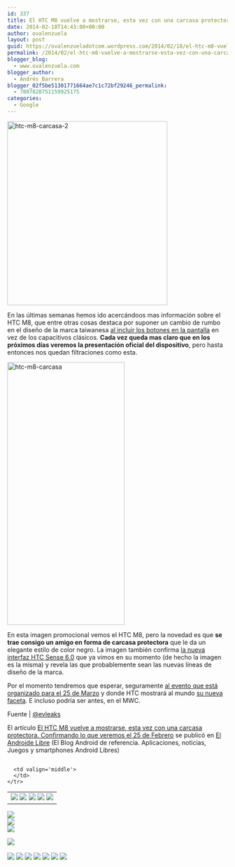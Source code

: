 ```yaml
---
id: 337
title: El HTC M8 vuelve a mostrarse, esta vez con una carcasa protectora. Confirmando lo que veremos el 25 de Febrero
date: 2014-02-18T14:43:00+00:00
author: ovalenzuela
layout: post
guid: https://ovalenzueladotcom.wordpress.com/2014/02/18/el-htc-m8-vuelve-a-mostrarse-esta-vez-con-una-carcasa-protectora-confirmando-lo-que-veremos-el-25-de-febrero
permalink: /2014/02/el-htc-m8-vuelve-a-mostrarse-esta-vez-con-una-carcasa-protectora-confirmando-lo-que-veremos-el-25-de-febrero.html
blogger_blog:
  - www.ovalenzuela.com
blogger_author:
  - Andrés Barrera
blogger_02f5be51301771664ae7c1c72bf29246_permalink:
  - 7807828751159925175
categories:
  - Google
---
```

<a href="http://www.elandroidelibre.com/2014/02/el-htc-m8-vuelve-a-mostrarse-esta-vez-con-una-carcasa-protectora-confirmando-lo-que-veremos-el-25-de-febrero.html/htc-m8-carcasa-2" rel="attachment wp-att-127611"><img class="aligncenter size-full wp-image-127611" alt="htc-m8-carcasa-2" src="http://www.elandroidelibre.com/wp-content/uploads/2014/02/htc-m8-carcasa-2.jpg" width="366" height="420" /></a>

En las últimas semanas hemos ido acercándoos mas información sobre el HTC M8, que entre otras cosas destaca por suponer un cambio de rumbo en el diseño de la marca taiwanesa <a href="http://www.elandroidelibre.com/2014/02/la-primera-imagen-de-prensa-del-htc-m8-htc-one-2-con-botones-en-pantalla.html" target="_blank">al incluir los botones en la pantalla</a> en vez de los capacitivos clásicos. **Cada vez queda mas claro que en los próximos días veremos la presentación oficial del dispositivo**, pero hasta entonces nos quedan filtraciones como esta.

<a href="http://www.elandroidelibre.com/2014/02/el-htc-m8-vuelve-a-mostrarse-esta-vez-con-una-carcasa-protectora-confirmando-lo-que-veremos-el-25-de-febrero.html/htc-m8-carcasa" rel="attachment wp-att-127612"><img class="aligncenter size-large wp-image-127612" alt="htc-m8-carcasa" src="http://www.elandroidelibre.com/wp-content/uploads/2014/02/htc-m8-carcasa-268x600.jpg" width="268" height="600" /></a>

En esta imagen promocional vemos el HTC M8, pero la novedad es que **se trae consigo un amigo en forma de carcasa protectora** que le da un elegante estilo de color negro. La imagen también confirma <a href="http://www.elandroidelibre.com/2014/02/m8-y-m8-mini-de-htc-nuevos-datos-filtrados.html" target="_blank">la nueva interfaz HTC Sense 6.0</a> que ya vimos en su momento (de hecho la imagen es la misma) y revela las que probablemente sean las nuevas líneas de diseño de la marca.

Por el momento tendremos que esperar, seguramente <a href="http://www.elandroidelibre.com/2014/02/htc-anuncia-un-evento-el-dia-25-de-marzo.html" target="_blank">al evento que está organizado para el 25 de Marzo</a> y donde HTC mostrará al mundo <a href="http://www.elandroidelibre.com/2014/02/htc-hara-moviles-mas-baratos-para-intentar-sobrevivir.html" target="_blank">su nueva faceta</a>. E incluso podría ser antes, en el MWC.

Fuente | <a href="https://twitter.com/evleaks/status/435822328459431936" target="_blank">@evleaks</a>

El artículo [El HTC M8 vuelve a mostrarse, esta vez con una carcasa protectora. Confirmando lo que veremos el 25 de Febrero](http://www.elandroidelibre.com/2014/02/el-htc-m8-vuelve-a-mostrarse-esta-vez-con-una-carcasa-protectora-confirmando-lo-que-veremos-el-25-de-febrero.html) se publicó en [El Androide Libre](http://www.elandroidelibre.com) (El Blog Android de referencia. Aplicaciones, noticias, Juegos y smartphones Android Libres)


<img width="1" height="1" src="http://rss.feedsportal.com/c/34005/f/617036/s/3740190a/sc/5/mf.gif" border="0" /> 

<div>
  <table border='0'>
    <tr>
      <td valign='middle'>
        <a href="http://share.feedsportal.com/share/twitter/?u=http%3A%2F%2Fwww.elandroidelibre.com%2F2014%2F02%2Fel-htc-m8-vuelve-a-mostrarse-esta-vez-con-una-carcasa-protectora-confirmando-lo-que-veremos-el-25-de-febrero.html&t=El+HTC+M8+vuelve+a+mostrarse%2C+esta+vez+con+una+carcasa+protectora.+Confirmando+lo+que+veremos+el+25+de+Febrero" target="_blank"><img src="http://res3.feedsportal.com/social/twitter.png" border="0" /></a> <a href="http://share.feedsportal.com/share/facebook/?u=http%3A%2F%2Fwww.elandroidelibre.com%2F2014%2F02%2Fel-htc-m8-vuelve-a-mostrarse-esta-vez-con-una-carcasa-protectora-confirmando-lo-que-veremos-el-25-de-febrero.html&t=El+HTC+M8+vuelve+a+mostrarse%2C+esta+vez+con+una+carcasa+protectora.+Confirmando+lo+que+veremos+el+25+de+Febrero" target="_blank"><img src="http://res3.feedsportal.com/social/facebook.png" border="0" /></a> <a href="http://share.feedsportal.com/share/linkedin/?u=http%3A%2F%2Fwww.elandroidelibre.com%2F2014%2F02%2Fel-htc-m8-vuelve-a-mostrarse-esta-vez-con-una-carcasa-protectora-confirmando-lo-que-veremos-el-25-de-febrero.html&t=El+HTC+M8+vuelve+a+mostrarse%2C+esta+vez+con+una+carcasa+protectora.+Confirmando+lo+que+veremos+el+25+de+Febrero" target="_blank"><img src="http://res3.feedsportal.com/social/linkedin.png" border="0" /></a> <a href="http://share.feedsportal.com/share/gplus/?u=http%3A%2F%2Fwww.elandroidelibre.com%2F2014%2F02%2Fel-htc-m8-vuelve-a-mostrarse-esta-vez-con-una-carcasa-protectora-confirmando-lo-que-veremos-el-25-de-febrero.html&t=El+HTC+M8+vuelve+a+mostrarse%2C+esta+vez+con+una+carcasa+protectora.+Confirmando+lo+que+veremos+el+25+de+Febrero" target="_blank"><img src="http://res3.feedsportal.com/social/googleplus.png" border="0" /></a> <a href="http://share.feedsportal.com/share/email/?u=http%3A%2F%2Fwww.elandroidelibre.com%2F2014%2F02%2Fel-htc-m8-vuelve-a-mostrarse-esta-vez-con-una-carcasa-protectora-confirmando-lo-que-veremos-el-25-de-febrero.html&t=El+HTC+M8+vuelve+a+mostrarse%2C+esta+vez+con+una+carcasa+protectora.+Confirmando+lo+que+veremos+el+25+de+Febrero" target="_blank"><img src="http://res3.feedsportal.com/social/email.png" border="0" /></a>
      </td>
      
      <td valign='middle'>
      </td>
    </tr>
  </table>
</div>

[<img src="http://da.feedsportal.com/r/187557937231/u/49/f/617036/c/34005/s/3740190a/sc/5/rc/1/rc.img" border="0" />](http://da.feedsportal.com/r/187557937231/u/49/f/617036/c/34005/s/3740190a/sc/5/rc/1/rc.htm)  
[<img src="http://da.feedsportal.com/r/187557937231/u/49/f/617036/c/34005/s/3740190a/sc/5/rc/2/rc.img" border="0" />](http://da.feedsportal.com/r/187557937231/u/49/f/617036/c/34005/s/3740190a/sc/5/rc/2/rc.htm)  
[<img src="http://da.feedsportal.com/r/187557937231/u/49/f/617036/c/34005/s/3740190a/sc/5/rc/3/rc.img" border="0" />](http://da.feedsportal.com/r/187557937231/u/49/f/617036/c/34005/s/3740190a/sc/5/rc/3/rc.htm)

[<img src="http://da.feedsportal.com/r/187557937231/u/49/f/617036/c/34005/s/3740190a/a2.img" border="0" />](http://da.feedsportal.com/r/187557937231/u/49/f/617036/c/34005/s/3740190a/a2.htm)
<img width="1" height="1" src="http://pi.feedsportal.com/r/187557937231/u/49/f/617036/c/34005/s/3740190a/a2t.img" border="0" /> 

<div>
  <a href="http://feeds.feedburner.com/~ff/elandroidelibre?a=dcwRG37NH6U:zvlSr-6k7RM:ecdYMiMMAMM"><img src="http://feeds.feedburner.com/~ff/elandroidelibre?d=ecdYMiMMAMM" border="0" /></a> <a href="http://feeds.feedburner.com/~ff/elandroidelibre?a=dcwRG37NH6U:zvlSr-6k7RM:V_sGLiPBpWU"><img src="http://feeds.feedburner.com/~ff/elandroidelibre?i=dcwRG37NH6U:zvlSr-6k7RM:V_sGLiPBpWU" border="0" /></a> <a href="http://feeds.feedburner.com/~ff/elandroidelibre?a=dcwRG37NH6U:zvlSr-6k7RM:7Q72WNTAKBA"><img src="http://feeds.feedburner.com/~ff/elandroidelibre?d=7Q72WNTAKBA" border="0" /></a> <a href="http://feeds.feedburner.com/~ff/elandroidelibre?a=dcwRG37NH6U:zvlSr-6k7RM:dnMXMwOfBR0"><img src="http://feeds.feedburner.com/~ff/elandroidelibre?d=dnMXMwOfBR0" border="0" /></a> <a href="http://feeds.feedburner.com/~ff/elandroidelibre?a=dcwRG37NH6U:zvlSr-6k7RM:yIl2AUoC8zA"><img src="http://feeds.feedburner.com/~ff/elandroidelibre?d=yIl2AUoC8zA" border="0" /></a> <a href="http://feeds.feedburner.com/~ff/elandroidelibre?a=dcwRG37NH6U:zvlSr-6k7RM:qj6IDK7rITs"><img src="http://feeds.feedburner.com/~ff/elandroidelibre?d=qj6IDK7rITs" border="0" /></a> <a href="http://feeds.feedburner.com/~ff/elandroidelibre?a=dcwRG37NH6U:zvlSr-6k7RM:I9og5sOYxJI"><img src="http://feeds.feedburner.com/~ff/elandroidelibre?d=I9og5sOYxJI" border="0" /></a>
</div>

<img src="http://feeds.feedburner.com/~r/elandroidelibre/~4/dcwRG37NH6U" height="1" width="1" />